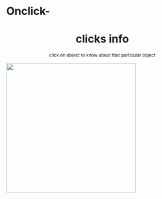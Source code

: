 # Onclick-
<!DOCTYPE html>
<html>
<head>
<title>click on different objects</title>
<h1 style="text-align:center">clicks info</h1>
</head>
<body>
<p style="text-align:center"><small>click on object to know about that particular object</small></p>
<img src="https://encrypted-tbn0.gstatic.com/images?q=tbn%3AANd9GcTateX8N8bbNFuovOOwP8iq2fev4ubba_29Mg&usqp=CAU" usemap=#workmap width=340px height=340px>
<map name="workmap">
<area shape="rect"
coords="0,10,220,310"
onclick="f1()">
<area shape="rect"
coords="220,65,285,220"
onclick="f2()">
<area shape="rect"
coords="290,65,330,195"
onclick="f3()">
<area shape="circle"
coords="295,278,50"
onclick="f4()">
</map>
<script>
function f1(){alert("you clicked on laptop");}
function f2(){alert("you clicked on tablet");}
function f3(){alert("you clicked on phone");}
function f4(){alert("you clicked on cup");} 
</script>
</body>
</html>
